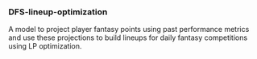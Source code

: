 ### DFS-lineup-optimization
A model to project player fantasy points using past performance metrics and use these projections to build lineups for daily fantasy competitions using LP optimization. 
